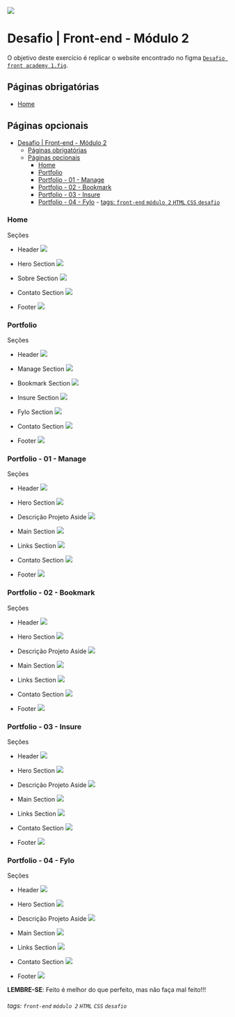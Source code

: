 ![](https://i.imgur.com/xG74tOh.png)

# Desafio | Front-end - Módulo 2

O objetivo deste exercício é replicar o website encontrado no figma [``Desafio front academy 1.fig``](https://www.figma.com/file/79R31SMg3mwnd9AWRa3nIF/Desafio-front-academy-md02?node-id=0%3A1&t=LPHOqT9G1QSvmHjY-1).

## Páginas obrigatórias

- [Home](#Home)

## Páginas opcionais

- [Desafio | Front-end - Módulo 2](#desafio--front-end---módulo-2)
  - [Páginas obrigatórias](#páginas-obrigatórias)
  - [Páginas opcionais](#páginas-opcionais)
    - [Home](#home)
    - [Portfolio](#portfolio)
    - [Portfolio - 01 - Manage](#portfolio---01---manage)
    - [Portfolio - 02 - Bookmark](#portfolio---02---bookmark)
    - [Portfolio - 03 - Insure](#portfolio---03---insure)
    - [Portfolio - 04 - Fylo](#portfolio---04---fylo)
          - [tags: `front-end` `módulo 2` `HTML` `CSS` `desafio`](#tags-front-end-módulo-2-html-css-desafio)

### Home

Seções

- Header ![](https://i.imgur.com/Vwj9U0y.png)

- Hero Section ![](https://i.imgur.com/tjYO6R6.png)

- Sobre Section ![](https://i.imgur.com/KHPaEWW.png)

- Contato Section ![](https://i.imgur.com/e88URFi.png)

- Footer ![](https://i.imgur.com/P06m37L.png)

### Portfolio

Seções

- Header ![](https://i.imgur.com/1pDIzMz.png)

- Manage Section ![](https://i.imgur.com/jHweGIb.png)

- Bookmark Section ![](https://i.imgur.com/uTpctrq.png)

- Insure Section ![](https://i.imgur.com/BsAWB7m.png)

- Fylo Section ![](https://i.imgur.com/W9s2afk.png)

- Contato Section ![](https://i.imgur.com/e88URFi.png)

- Footer ![](https://i.imgur.com/P06m37L.png)

### Portfolio - 01 - Manage

Seções

- Header ![](https://i.imgur.com/1pDIzMz.png)

- Hero Section ![](https://i.imgur.com/JYY2lNG.png)

- Descrição Projeto Aside ![](https://i.imgur.com/uEgRim6.png)

- Main Section
  ![](https://i.imgur.com/O1JyZtK.png)

- Links Section ![](https://i.imgur.com/zGJMDOE.png)

- Contato Section ![](https://i.imgur.com/e88URFi.png)

- Footer ![](https://i.imgur.com/P06m37L.png)

### Portfolio - 02 - Bookmark

Seções

- Header ![](https://i.imgur.com/1pDIzMz.png)

- Hero Section ![](https://i.imgur.com/ag3Madi.png)

- Descrição Projeto Aside
  ![](https://i.imgur.com/JDvgptu.png)

- Main Section
  ![](https://i.imgur.com/T41K6z3.png)

- Links Section ![](https://i.imgur.com/UpCLzFL.png)

- Contato Section ![](https://i.imgur.com/e88URFi.png)

- Footer ![](https://i.imgur.com/P06m37L.png)

### Portfolio - 03 - Insure

Seções

- Header ![](https://i.imgur.com/1pDIzMz.png)

- Hero Section ![](https://i.imgur.com/yJMQ0iJ.png)

- Descrição Projeto Aside
  ![](https://i.imgur.com/zofNYva.png)

- Main Section
  ![](https://i.imgur.com/BMMJXlz.png)

- Links Section ![](https://i.imgur.com/9fYN4lI.png)

- Contato Section ![](https://i.imgur.com/e88URFi.png)

- Footer ![](https://i.imgur.com/P06m37L.png)

### Portfolio - 04 - Fylo

Seções

- Header ![](https://i.imgur.com/1pDIzMz.png)

- Hero Section ![](https://i.imgur.com/7IcYjiF.png)

- Descrição Projeto Aside
  ![](https://i.imgur.com/fKuRKYX.png)

- Main Section
  ![](https://i.imgur.com/MQC6y17.png)

- Links Section ![](https://i.imgur.com/3WGHl8V.png)

- Contato Section ![](https://i.imgur.com/e88URFi.png)

- Footer ![](https://i.imgur.com/P06m37L.png)




**LEMBRE-SE**: Feito é melhor do que perfeito, mas não faça mal feito!!!

###### tags: `front-end` `módulo 2` `HTML` `CSS` `desafio`
